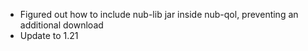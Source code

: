 * Figured out how to include nub-lib jar inside nub-qol, preventing an additional download
* Update to 1.21